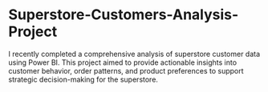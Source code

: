 # Superstore-Customers-Analysis-Project
I recently completed a comprehensive analysis of superstore customer data using Power BI. This project aimed to provide actionable insights into customer behavior, order patterns, and product preferences to support strategic decision-making for the superstore.
